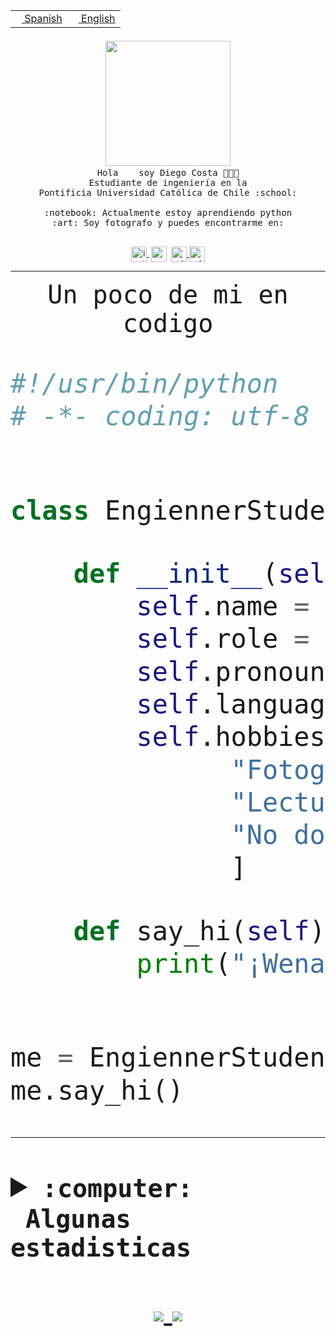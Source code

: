 <table border="0"  align="right">
 <tr><td><a href="README.md"><img src="https://upload.wikimedia.org/wikipedia/commons/thumb/8/89/Bandera_de_Espa%C3%B1a.svg/1200px-Bandera_de_Espa%C3%B1a.svg.png" height="10"> Spanish</a></td>
 <td><a href="README.en.md"><img src="https://upload.wikimedia.org/wikipedia/commons/a/a4/Flag_of_the_United_States.svg" height="10"> English</a></td></tr>
</table><br><br><br>


<p align="center">
  <img src="https://github.com/diegocostares/diegocostares/blob/main/Images/aaa2.gif?raw=true" width="200px">
  <br><samp>
    Hola <img src="https://media.giphy.com/media/hvRJCLFzcasrR4ia7z/giphy.gif" width="16px"> soy Diego Costa 👨🏻‍💻<br>
    Estudiante de ingeniería en la <br>
    Pontificia Universidad Católica de Chile :school:<br>
  <br>
    :notebook: Actualmente estoy aprendiendo python <br>
    :art: Soy fotografo y puedes encontrarme en: <br>
  <br></samp>
  
</p>

<p align="center">
   <a href="https://instagram.com/diegocosta_no" target="blank">
    <img 
    align="center" src="https://cdn.jsdelivr.net/npm/simple-icons@3.0.1/icons/instagram.svg" alt="instagram" height="25px" width="25px" />
  </a>
  <a style="border: 3px solid; color: white;"href="https://t.me/diegocosta_no" target="blank">
  <img
  align="center" alt="Telegram" width="25px" src="https://icons-for-free.com/iconfiles/png/512/Telegram-1324888767380505522.png" />
</a>
<a href="https://api.whatsapp.com/send?phone=56971897835&text=Hola!" target="blank">
  <img
  align="center" alt="wtsp" width="25px" src="https://img.icons8.com/pastel-glyph/2x/whatsapp--v2.png" />
</a>
<a href="https://www.linkedin.com/in/diego-costa-786249213/" target="blank">
  <img
  align="center" alt="wtsp" width="25px" src="https://img.icons8.com/metro/452/linkedin.png" />
</a>

  </a>
</p>

---


<p align="center"><font size="25"><samp>Un poco de mi en codigo</samp></front></p>


```python
#!/usr/bin/python
# -*- coding: utf-8 -*-


class EngiennerStudent:

    def __init__(self):
        self.name = "Diego Costa"
        self.role = "Estudiante"
        self.pronouns = "he/him"
        self.language_spoken = ["es_CL", "en_US"]
        self.hobbies = [
              "Fotografia",
              "Lectura",
              "No dormir",
              ]

    def say_hi(self):
        print("¡Wena mundo!")


me = EngiennerStudent()
me.say_hi()
```
---
<details>
  <summary><b><samp>:computer: &nbsp;Algunas estadisticas</samp></b></summary>
  <br/></p>

<!--START_SECTION:waka-->
![Code Time](http://img.shields.io/badge/Code%20Time-424%20hrs%208%20mins-blue)

**Soy nocturno 🦉** 

```text
🌞 Mañana     5 commits      ░░░░░░░░░░░░░░░░░░░░░░░░░   2.09% 
🌆 Día        97 commits     ██████████░░░░░░░░░░░░░░░   40.59% 
🌃 Tarde      58 commits     ██████░░░░░░░░░░░░░░░░░░░   24.27% 
🌙 Noche      79 commits     ████████░░░░░░░░░░░░░░░░░   33.05%

```
📅 **Soy más productivo los Miércoles** 

```text
Lunes        18 commits     ██░░░░░░░░░░░░░░░░░░░░░░░   7.53% 
Martes       24 commits     ██░░░░░░░░░░░░░░░░░░░░░░░   10.04% 
Miércoles    86 commits     █████████░░░░░░░░░░░░░░░░   35.98% 
Jueves       23 commits     ██░░░░░░░░░░░░░░░░░░░░░░░   9.62% 
Viernes      9 commits      █░░░░░░░░░░░░░░░░░░░░░░░░   3.77% 
Sábado       31 commits     ███░░░░░░░░░░░░░░░░░░░░░░   12.97% 
Domingo      48 commits     █████░░░░░░░░░░░░░░░░░░░░   20.08%

```


📊 **Esta semana me dediqué a** 

```text
🐱‍💻 Proyectos: 
T1                       25 hrs              ██████████████████░░░░░░░   73.66% 
T1-e                     2 hrs 27 mins       █░░░░░░░░░░░░░░░░░░░░░░░░   7.22% 
gurobi                   2 hrs 23 mins       █░░░░░░░░░░░░░░░░░░░░░░░░   7.05% 
Unknown Project          1 hr 19 mins        █░░░░░░░░░░░░░░░░░░░░░░░░   3.91% 
T1-2020-2-DquezadaO      1 hr 12 mins        █░░░░░░░░░░░░░░░░░░░░░░░░   3.57%

```


 Last Updated on 02/05/2022 08:31:43 UTC
<!--END_SECTION:waka-->
  
  

 <p align="center"> <img src="https://github-readme-stats.vercel.app/api?username=diegocostares&show_icons=true&theme=ayu-mirage" alt="abhisheknaiidu" /></p>
 
</details>

<p align=center>
  <a href="https://github.com/diegocostares">
    <img src="https://badges.pufler.dev/visits/diegocostares/diegocostares?style=flat-square&color=black&logo=github">
  </a>
  <a href="https://github.com/diegocostares?tab=repositories">
    <img src="https://badges.pufler.dev/repos/diegocostares?style=flat-square&color=black&logo=github">
  </a>
</p>
